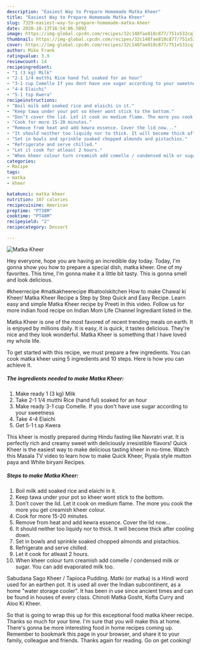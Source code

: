 ```yaml
---
description: "Easiest Way to Prepare Homemade Matka Kheer"
title: "Easiest Way to Prepare Homemade Matka Kheer"
slug: 7329-easiest-way-to-prepare-homemade-matka-kheer
date: 2020-10-13T16:54:06.509Z
image: https://img-global.cpcdn.com/recipes/32c148fae810c877/751x532cq70/matka-kheer-recipe-main-photo.jpg
thumbnail: https://img-global.cpcdn.com/recipes/32c148fae810c877/751x532cq70/matka-kheer-recipe-main-photo.jpg
cover: https://img-global.cpcdn.com/recipes/32c148fae810c877/751x532cq70/matka-kheer-recipe-main-photo.jpg
author: Mike Frank
ratingvalue: 3.9
reviewcount: 14
recipeingredient:
- "1 (3 kg) Milk"
- "2-1 1/4 mutthi Rice hand ful soaked for an hour"
- "3-1 cup Comelle If you dont have use sugar according to your sweetness"
- "4-4 Elaichi"
- "5-1 tsp Kwera"
recipeinstructions:
- "Boil milk add soaked rice and elaichi in it."
- "Keep tawa under your pot so kheer wont stick to the bottom."
- "Don’t cover the lid. Let it cook on medium flame. The more you cook the more you get creamish kheer colour."
- "Cook for more 15-20 minutes."
- "Remove from heat and add kewra essence. Cover the lid now..."
- "It should neither too liquidy nor to thick. It will become thick after cooling down."
- "Set in bowls and sprinkle soaked chopped almonds and pistachios."
- "Refrigerate and serve chilled."
- "Let it cook for atleast 2 hours."
- "When kheer colour turn creamish add comelle / condensed milk or sugar. You can add evaporated milk too."
categories:
- Recipe
tags:
- matka
- kheer

katakunci: matka kheer 
nutrition: 107 calories
recipecuisine: American
preptime: "PT38M"
cooktime: "PT48M"
recipeyield: "2"
recipecategory: Dessert

---
```



![Matka Kheer](https://img-global.cpcdn.com/recipes/32c148fae810c877/751x532cq70/matka-kheer-recipe-main-photo.jpg)

Hey everyone, hope you are having an incredible day today. Today, I'm gonna show you how to prepare a special dish, matka kheer. One of my favorites. This time, I'm gonna make it a little bit tasty. This is gonna smell and look delicious.

#kheerrecipe #matkakheerecipe #batoolskitchen How to make Chawal ki Kheer/ Matka Kheer Recipe a Step by Step Quick and Easy Recipe. Learn easy and simple Matka Kheer recipe by Preeti in this video. Follow us for more indian food recipe on Indian Mom Life Channel Ingrediant listed in the.

Matka Kheer is one of the most favored of recent trending meals on earth. It is enjoyed by millions daily. It is easy, it is quick, it tastes delicious. They're nice and they look wonderful. Matka Kheer is something that I have loved my whole life.


To get started with this recipe, we must prepare a few ingredients. You can cook matka kheer using 5 ingredients and 10 steps. Here is how you can achieve it.

<!--inarticleads1-->

##### The ingredients needed to make Matka Kheer:

1. Make ready 1 (3 kg) Milk
1. Take 2-1 1/4 mutthi Rice (hand ful) soaked for an hour
1. Make ready 3-1 cup Comelle. If you don&#39;t have use sugar according to your sweetness
1. Take 4-4 Elaichi
1. Get 5-1 t.sp Kwera


This kheer is mostly prepared during Hindu fasting like Navratri vrat. It is perfectly rich and creamy sweet with deliciously irresistible flavors! Quick Kheer is the easiest way to make delicious tasting kheer in no-time. Watch this Masala TV video to learn how to make Quick Kheer, Piyala style mutton paya and White biryani Recipes. 

<!--inarticleads2-->

##### Steps to make Matka Kheer:

1. Boil milk add soaked rice and elaichi in it.
1. Keep tawa under your pot so kheer wont stick to the bottom.
1. Don’t cover the lid. Let it cook on medium flame. The more you cook the more you get creamish kheer colour.
1. Cook for more 15-20 minutes.
1. Remove from heat and add kewra essence. Cover the lid now...
1. It should neither too liquidy nor to thick. It will become thick after cooling down.
1. Set in bowls and sprinkle soaked chopped almonds and pistachios.
1. Refrigerate and serve chilled.
1. Let it cook for atleast 2 hours.
1. When kheer colour turn creamish add comelle / condensed milk or sugar. You can add evaporated milk too.


Sabudana Sago Kheer / Tapioca Pudding. Matki (or matka) is a Hindi word used for an earthen pot. It is used all over the Indian subcontinent, as a home &#34;water storage cooler&#34;. It has been in use since ancient times and can be found in houses of every class. Chinoti Matka Gosht, Kofta Curry and Aloo Ki Kheer. 

So that is going to wrap this up for this exceptional food matka kheer recipe. Thanks so much for your time. I'm sure that you will make this at home. There's gonna be more interesting food in home recipes coming up. Remember to bookmark this page in your browser, and share it to your family, colleague and friends. Thanks again for reading. Go on get cooking!
